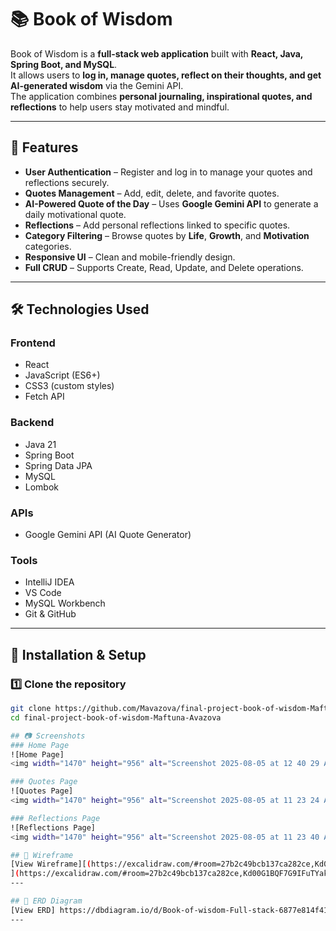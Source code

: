 # 📚 Book of Wisdom

Book of Wisdom is a **full-stack web application** built with **React, Java, Spring Boot, and MySQL**.  
It allows users to **log in, manage quotes, reflect on their thoughts, and get AI-generated wisdom** via the Gemini API.  
The application combines **personal journaling, inspirational quotes, and reflections** to help users stay motivated and mindful.

---

## 🌟 Features

- **User Authentication** – Register and log in to manage your quotes and reflections securely.
- **Quotes Management** – Add, edit, delete, and favorite quotes.
- **AI-Powered Quote of the Day** – Uses **Google Gemini API** to generate a daily motivational quote.
- **Reflections** – Add personal reflections linked to specific quotes.
- **Category Filtering** – Browse quotes by **Life**, **Growth**, and **Motivation** categories.
- **Responsive UI** – Clean and mobile-friendly design.
- **Full CRUD** – Supports Create, Read, Update, and Delete operations.

---

## 🛠 Technologies Used

### **Frontend**
- React
- JavaScript (ES6+)
- CSS3 (custom styles)
- Fetch API

### **Backend**
- Java 21
- Spring Boot
- Spring Data JPA
- MySQL
- Lombok

### **APIs**
- Google Gemini API (AI Quote Generator)

### **Tools**
- IntelliJ IDEA
- VS Code
- MySQL Workbench
- Git & GitHub

---

## 📌 Installation & Setup

### **1️⃣ Clone the repository**
```bash
git clone https://github.com/Mavazova/final-project-book-of-wisdom-Maftuna-Avazova.git
cd final-project-book-of-wisdom-Maftuna-Avazova

## 📷 Screenshots
### Home Page
![Home Page]
<img width="1470" height="956" alt="Screenshot 2025-08-05 at 12 40 29 AM" src="https://github.com/user-attachments/assets/d3a98a58-3123-4abe-8bdc-7ae6f616dd13" />

### Quotes Page
![Quotes Page]
<img width="1470" height="956" alt="Screenshot 2025-08-05 at 11 23 24 AM" src="https://github.com/user-attachments/assets/f048cba2-beb8-4453-a2b6-d5be9342e54e" />

### Reflections Page
![Reflections Page]
<img width="1470" height="956" alt="Screenshot 2025-08-05 at 11 23 40 AM" src="https://github.com/user-attachments/assets/a2e2e720-b4cd-4157-a062-961c2c362901" />

## 📌 Wireframe
[View Wireframe][(https://excalidraw.com/#room=27b2c49bcb137ca282ce,Kd00G1BQF7G9IFuTYakvhQ)
](https://excalidraw.com/#room=27b2c49bcb137ca282ce,Kd00G1BQF7G9IFuTYakvhQ)
---

## 📌 ERD Diagram
[View ERD] https://dbdiagram.io/d/Book-of-wisdom-Full-stack-6877e814f413ba35083979eb
---

